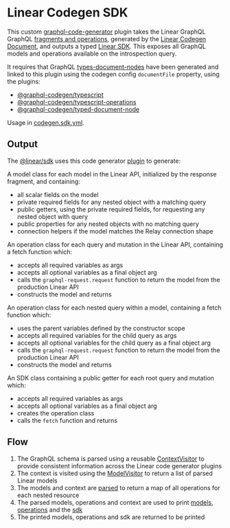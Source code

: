 # Linear Codegen SDK

This custom [graphql-code-generator](https://graphql-code-generator.com/) plugin takes the Linear GraphQL GraphQL [fragments and operations](../sdk/src/_generated_documents.graphql), generated by the [Linear Codegen Document](../codegen-doc/README.md), and outputs a typed [Linear SDK](../sdk/src/_generated_sdk.ts). This exposes all GraphQL models and operations available on the introspection query.

It requires that GraphQL [types-document-nodes](https://github.com/dotansimha/graphql-typed-document-node) have been generated and linked to this plugin using the codegen config `documentFile` property, using the plugins:
- [@graphql-codegen/typescript](https://graphql-code-generator.com/docs/plugins/typescript)
- [@graphql-codegen/typescript-operations](https://graphql-code-generator.com/docs/plugins/typescript-operations)
- [@graphql-codegen/typed-document-node](https://graphql-code-generator.com/docs/plugins/typed-document-node)

Usage in [codegen.sdk.yml](../sdk/codegen.sdk.yml).

## Output

The [@linear/sdk](../sdk/README.md) uses this code generator [plugin](./src/plugin.ts) to generate:

A model class for each model in the Linear API, initialized by the response fragment, and containing:
- all scalar fields on the model
- private required fields for any nested object with a matching query
- public getters, using the private required fields, for requesting any nested object with query
- public properties for any nested objects with no matching query
- connection helpers if the model matches the Relay connection shape

An operation class for each query and mutation in the Linear API, containing a fetch function which:
- accepts all required variables as args
- accepts all optional variables as a final object arg
- calls the `graphql-request.request` function to return the model from the production Linear API
- constructs the model and returns

An operation class for each nested query within a model, containing a fetch function which:
- uses the parent variables defined by the constructor scope
- accepts all required variables for the child query as args
- accepts all optional variables for the child query as a final object arg
- calls the `graphql-request.request` function to return the model from the production Linear API
- constructs the model and returns

An SDK class containing a public getter for each root query and mutation which:
- accepts all required variables as args
- accepts all optional variables as a final object arg
- creates the operation class
- calls the `fetch` function and returns

## Flow

1. The GraphQL schema is parsed using a reusable [ContextVisitor](../codegen-doc/src/context-visitor.ts) to provide consistent information across the Linear code generator plugins
2. The context is visited using the [ModelVisitor](./src/model-visitor.ts) to return a list of parsed Linear models
3. The models and context are [parsed](./src/parse-operation.ts) to return a map of all operations for each nested resource
4. The parsed models, operations and context are used to print [models](./src/print-model.ts), [operations](./src/print-operation.ts) and the [sdk](./src/print-sdk.ts)
5. The printed models, operations and sdk are returned to be printed